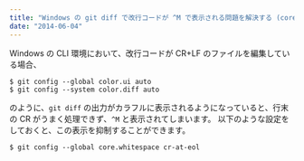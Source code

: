 ```yaml
---
title: "Windows の git diff で改行コードが ^M で表示される問題を解決する (core.whitespace)"
date: "2014-06-04"
---
```


Windows の CLI 環境において、改行コードが CR+LF のファイルを編集している場合、

~~~
$ git config --global color.ui auto
$ git config --system color.diff auto
~~~

のように、`git diff` の出力がカラフルに表示されるようになっていると、行末の CR がうまく処理できず、`^M` と表示されてしまいます。
以下のような設定をしておくと、この表示を抑制することができます。

~~~
$ git config --global core.whitespace cr-at-eol
~~~

